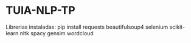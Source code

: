 # TUIA-NLP-TP

Librerias instaladas: 
pip install requests beautifulsoup4 selenium scikit-learn nltk spacy gensim wordcloud